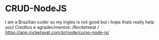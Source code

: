# CRUD-NodeJS
I am a Brazilian coder so my ingles is not good but i hope thats really help you!
Creditos e agradecimentos: 
/Rocketseat / https://app.rocketseat.com.br/node/curso-node-js/
